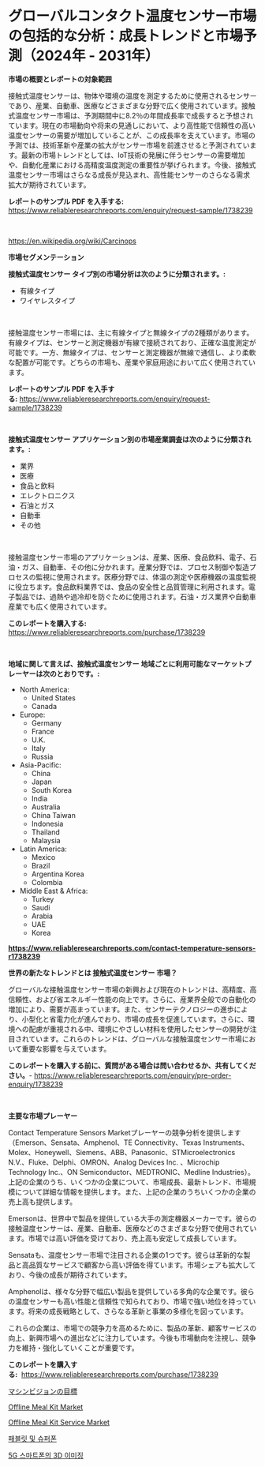 <p><h1>グローバルコンタクト温度センサー市場の包括的な分析：成長トレンドと市場予測（2024年 - 2031年）</h1></p><p><strong>市場の概要とレポートの対象範囲</strong></p>
<p><p>接触式温度センサーは、物体や環境の温度を測定するために使用されるセンサーであり、産業、自動車、医療などさまざまな分野で広く使用されています。接触式温度センサー市場は、予測期間中に8.2％の年間成長率で成長すると予想されています。現在の市場動向や将来の見通しにおいて、より高性能で信頼性の高い温度センサーの需要が増加していることが、この成長率を支えています。市場の予測では、技術革新や産業の拡大がセンサー市場を前進させると予測されています。最新の市場トレンドとしては、IoT技術の発展に伴うセンサーの需要増加や、自動化産業における高精度温度測定の重要性が挙げられます。今後、接触式温度センサー市場はさらなる成長が見込まれ、高性能センサーのさらなる需求拡大が期待されています。</p></p>
<p><strong>レポートのサンプル PDF を入手する:</strong> <a href="https://www.reliableresearchreports.com/enquiry/request-sample/1738239">https://www.reliableresearchreports.com/enquiry/request-sample/1738239</a></p>
<p>&nbsp;</p>
<p><a href="https://en.wikipedia.org/wiki/Carcinops">https://en.wikipedia.org/wiki/Carcinops</a></p>
<p><strong>市場セグメンテーション</strong></p>
<p><strong>接触式温度センサー タイプ別の市場分析は次のように分類されます。:</strong></p>
<p><ul><li>有線タイプ</li><li>ワイヤレスタイプ</li></ul></p>
<p>&nbsp;</p>
<p><p>接触温度センサー市場には、主に有線タイプと無線タイプの2種類があります。有線タイプは、センサーと測定機器が有線で接続されており、正確な温度測定が可能です。一方、無線タイプは、センサーと測定機器が無線で通信し、より柔軟な配置が可能です。どちらの市場も、産業や家庭用途において広く使用されています。</p></p>
<p><strong>レポートのサンプル PDF を入手する:</strong>&nbsp;<a href="https://www.reliableresearchreports.com/enquiry/request-sample/1738239">https://www.reliableresearchreports.com/enquiry/request-sample/1738239</a></p>
<p>&nbsp;</p>
<p><strong> 接触式温度センサー アプリケーション別の市場産業調査は次のように分類されます。:</strong></p>
<p><ul><li>業界</li><li>医療</li><li>食品と飲料</li><li>エレクトロニクス</li><li>石油とガス</li><li>自動車</li><li>その他</li></ul></p>
<p>&nbsp;</p>
<p><p>接触温度センサー市場のアプリケーションは、産業、医療、食品飲料、電子、石油・ガス、自動車、その他に分かれます。産業分野では、プロセス制御や製造プロセスの監視に使用されます。医療分野では、体温の測定や医療機器の温度監視に役立ちます。食品飲料業界では、食品の安全性と品質管理に利用されます。電子製品では、過熱や過冷却を防ぐために使用されます。石油・ガス業界や自動車産業でも広く使用されています。</p></p>
<p><strong>このレポートを購入する:</strong>&nbsp; <a href="https://www.reliableresearchreports.com/purchase/1738239">https://www.reliableresearchreports.com/purchase/1738239</a></p>
<p>&nbsp;</p>
<p><strong>地域に関して言えば、接触式温度センサー 地域ごとに利用可能なマーケットプレーヤーは次のとおりです。:</strong></p>
<p><ul>
    <li>
        North America:
        <ul>
            <li>United States</li>
            <li>Canada</li>
        </ul>
    </li>
    <li>
        Europe:
        <ul>
            <li>Germany</li>
            <li>France</li>
            <li>U.K.</li>
            <li>Italy</li>
            <li>Russia</li>
        </ul>
    </li>
    <li>
        Asia-Pacific:
        <ul>
            <li>China</li>
            <li>Japan</li>
            <li>South Korea</li>
            <li>India</li>
            <li>Australia</li>
            <li>China Taiwan</li>
            <li>Indonesia</li>
            <li>Thailand</li>
            <li>Malaysia</li>
        </ul>
    </li>
    <li>
        Latin America:
        <ul>
            <li>Mexico</li>
            <li>Brazil</li>
            <li>Argentina Korea</li>
            <li>Colombia</li>
        </ul>
    </li>
    <li>
        Middle East & Africa:
        <ul>
            <li>Turkey</li>
            <li>Saudi</li>
            <li>Arabia</li>
            <li>UAE</li>
            <li>Korea</li>
        </ul>
    </li>
    </ul></p>
<p><strong><a href="https://www.reliableresearchreports.com/contact-temperature-sensors-r1738239">https://www.reliableresearchreports.com/contact-temperature-sensors-r1738239</a></strong>&nbsp;</p>
<p><strong>世界の新たなトレンドとは 接触式温度センサー 市場？</strong></p>
<p><p>グローバルな接触温度センサー市場の新興および現在のトレンドは、高精度、高信頼性、および省エネルギー性能の向上です。さらに、産業界全般での自動化の増加により、需要が高まっています。また、センサーテクノロジーの進歩により、小型化と省電力化が進んでおり、市場の成長を促進しています。さらに、環境への配慮が重視される中、環境にやさしい材料を使用したセンサーの開発が注目されています。これらのトレンドは、グローバルな接触温度センサー市場において重要な影響を与えています。</p></p>
<p><strong>このレポートを購入する前に、質問がある場合は問い合わせるか、共有してください。</strong>- <a href="https://www.reliableresearchreports.com/enquiry/pre-order-enquiry/1738239">https://www.reliableresearchreports.com/enquiry/pre-order-enquiry/1738239</a></p>
<p>&nbsp;</p>
<p><strong>主要な市場プレーヤー</strong></p>
<p><p>Contact Temperature Sensors Marketプレーヤーの競争分析を提供します（Emerson、Sensata、Amphenol、TE Connectivity、Texas Instruments、Molex、Honeywell、Siemens、ABB、Panasonic、STMicroelectronics N.V.、Fluke、Delphi、OMRON、Analog Devices Inc. 、Microchip Technology Inc.、ON Semiconductor、MEDTRONIC、Medline Industries）。上記の企業のうち、いくつかの企業について、市場成長、最新トレンド、市場規模について詳細な情報を提供します。また、上記の企業のうちいくつかの企業の売上高も提供します。</p><p>Emersonは、世界中で製品を提供している大手の測定機器メーカーです。彼らの接触温度センサーは、産業、自動車、医療などのさまざまな分野で使用されています。市場では高い評価を受けており、売上高も安定して成長しています。</p><p>Sensataも、温度センサー市場で注目される企業の1つです。彼らは革新的な製品と高品質なサービスで顧客から高い評価を得ています。市場シェアも拡大しており、今後の成長が期待されています。</p><p>Amphenolは、様々な分野で幅広い製品を提供している多角的な企業です。彼らの温度センサーも高い性能と信頼性で知られており、市場で強い地位を持っています。将来の成長戦略として、さらなる革新と事業の多様化を図っています。</p><p>これらの企業は、市場での競争力を高めるために、製品の革新、顧客サービスの向上、新興市場への進出などに注力しています。今後も市場動向を注視し、競争力を維持・強化していくことが重要です。</p></p>
<p><strong>このレポートを購入する:</strong>&nbsp;&nbsp;<a href="https://www.reliableresearchreports.com/purchase/1738239">https://www.reliableresearchreports.com/purchase/1738239</a></p>
<p><p><a href="https://github.com/TerrellConn/Market-Research-Report-List-2/blob/main/8687052122901.md">マシンビジョンの目標</a></p><p><a href="https://github.com/violawzepeda0462024/Market-Research-Report-List-1/blob/main/offline-meal-kit-market.md">Offline Meal Kit Market</a></p><p><a href="https://github.com/BurtonGALEN/Market-Research-Report-List-1/blob/main/offline-meal-kit-service-market.md">Offline Meal Kit Service Market</a></p><p><a href="https://github.com/shampaakter36/Market-Research-Report-List-1/blob/main/5523685124321.md">패블릿 및 슈퍼폰</a></p><p><a href="https://github.com/LuckeyCorbin/Market-Research-Report-List-1/blob/main/7733812124322.md">5G 스마트폰의 3D 이미징</a></p></p>